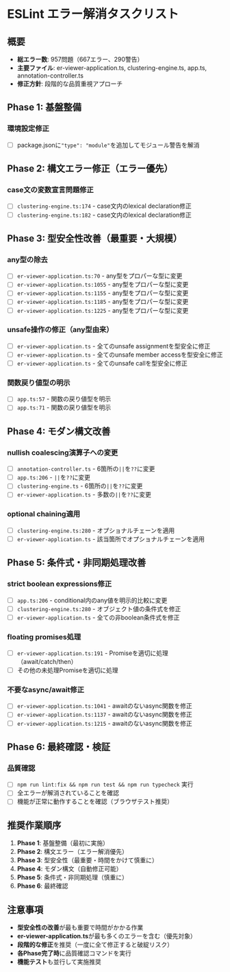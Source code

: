 # ESLint エラー解消タスクリスト

## 概要
- **総エラー数**: 957問題（667エラー、290警告）
- **主要ファイル**: er-viewer-application.ts, clustering-engine.ts, app.ts, annotation-controller.ts
- **修正方針**: 段階的な品質重視アプローチ

## Phase 1: 基盤整備

### 環境設定修正
- [ ] package.jsonに`"type": "module"`を追加してモジュール警告を解消

## Phase 2: 構文エラー修正（エラー優先）

### case文の変数宣言問題修正
- [ ] `clustering-engine.ts:174` - case文内のlexical declaration修正
- [ ] `clustering-engine.ts:182` - case文内のlexical declaration修正

## Phase 3: 型安全性改善（最重要・大規模）

### any型の除去
- [ ] `er-viewer-application.ts:70` - any型をプロパーな型に変更
- [ ] `er-viewer-application.ts:1055` - any型をプロパーな型に変更
- [ ] `er-viewer-application.ts:1155` - any型をプロパーな型に変更
- [ ] `er-viewer-application.ts:1185` - any型をプロパーな型に変更
- [ ] `er-viewer-application.ts:1225` - any型をプロパーな型に変更

### unsafe操作の修正（any型由来）
- [ ] `er-viewer-application.ts` - 全てのunsafe assignmentを型安全に修正
- [ ] `er-viewer-application.ts` - 全てのunsafe member accessを型安全に修正
- [ ] `er-viewer-application.ts` - 全てのunsafe callを型安全に修正

### 関数戻り値型の明示
- [ ] `app.ts:57` - 関数の戻り値型を明示
- [ ] `app.ts:71` - 関数の戻り値型を明示

## Phase 4: モダン構文改善

### nullish coalescing演算子への変更
- [ ] `annotation-controller.ts` - 6箇所の`||`を`??`に変更
- [ ] `app.ts:206` - `||`を`??`に変更
- [ ] `clustering-engine.ts` - 6箇所の`||`を`??`に変更
- [ ] `er-viewer-application.ts` - 多数の`||`を`??`に変更

### optional chaining適用
- [ ] `clustering-engine.ts:280` - オプショナルチェーンを適用
- [ ] `er-viewer-application.ts` - 該当箇所でオプショナルチェーンを適用

## Phase 5: 条件式・非同期処理改善

### strict boolean expressions修正
- [ ] `app.ts:206` - conditional内のany値を明示的比較に変更
- [ ] `clustering-engine.ts:280` - オブジェクト値の条件式を修正
- [ ] `er-viewer-application.ts` - 全ての非boolean条件式を修正

### floating promises処理
- [ ] `er-viewer-application.ts:191` - Promiseを適切に処理（await/catch/then）
- [ ] その他の未処理Promiseを適切に処理

### 不要なasync/await修正
- [ ] `er-viewer-application.ts:1041` - awaitのないasync関数を修正
- [ ] `er-viewer-application.ts:1137` - awaitのないasync関数を修正
- [ ] `er-viewer-application.ts:1215` - awaitのないasync関数を修正

## Phase 6: 最終確認・検証

### 品質確認
- [ ] `npm run lint:fix && npm run test && npm run typecheck` 実行
- [ ] 全エラーが解消されていることを確認
- [ ] 機能が正常に動作することを確認（ブラウザテスト推奨）

## 推奨作業順序

1. **Phase 1**: 基盤整備（最初に実施）
2. **Phase 2**: 構文エラー（エラー解消優先）
3. **Phase 3**: 型安全性（最重要・時間をかけて慎重に）
4. **Phase 4**: モダン構文（自動修正可能）
5. **Phase 5**: 条件式・非同期処理（慎重に）
6. **Phase 6**: 最終確認

## 注意事項

- **型安全性の改善**が最も重要で時間がかかる作業
- **er-viewer-application.ts**が最も多くのエラーを含む（優先対象）
- **段階的な修正**を推奨（一度に全て修正すると破綻リスク）
- **各Phase完了時**に品質確認コマンドを実行
- **機能テスト**も並行して実施推奨